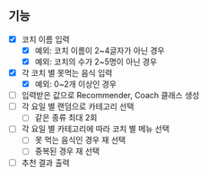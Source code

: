## 기능

- [X]  코치 이름 입력
    - [X]  예외: 코치 이름이 2~4글자가 아닌 경우
    - [X]  예외: 코치의 수가 2~5명이 아닌 경우
- [X]  각 코치 별 못먹는 음식 입력
    - [X]  예외: 0~2개 이상인 경우
- [ ] 입력받은 값으로 Recommender, Coach 클래스 생성
- [ ]  각 요일 별 랜덤으로 카테고리 선택
    - [ ]  같은 종류 최대 2회
- [ ]  각 요일 별 카테고리에 따라 코치 별 메뉴 선택
    - [ ]  못 먹는 음식인 경우 재 선택
    - [ ]  중복된 경우 재 선택
- [ ]  추천 결과 출력